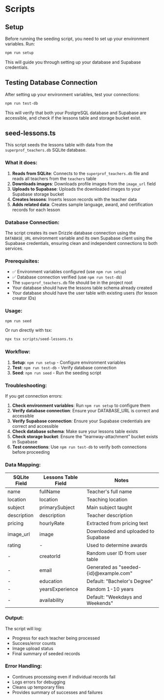 # Scripts

## Setup

Before running the seeding script, you need to set up your environment variables. Run:

```bash
npm run setup
```

This will guide you through setting up your database and Supabase credentials.

## Testing Database Connection

After setting up your environment variables, test your connections:

```bash
npm run test-db
```

This will verify that both your PostgreSQL database and Supabase are accessible, and check if the lessons table and storage bucket exist.

## seed-lessons.ts

This script seeds the lessons table with data from the `superprof_teachers.db` SQLite database.

### What it does:

1. **Reads from SQLite**: Connects to the `superprof_teachers.db` file and reads all teachers from the `teachers` table
2. **Downloads images**: Downloads profile images from the `image_url` field
3. **Uploads to Supabase**: Uploads the downloaded images to your Supabase storage bucket
4. **Creates lessons**: Inserts lesson records with the teacher data
5. **Adds related data**: Creates sample language, award, and certification records for each lesson

### Database Connection:

The script creates its own Drizzle database connection using the `DATABASE_URL` environment variable and its own Supabase client using the Supabase credentials, ensuring clean and independent connections to both services.

### Prerequisites:

- ✅ Environment variables configured (use `npm run setup`)
- ✅ Database connection verified (use `npm run test-db`)
- The `superprof_teachers.db` file should be in the project root
- Your database should have the lessons table schema already created
- Your database should have the user table with existing users (for lesson creator IDs)

### Usage:

```bash
npm run seed
```

Or run directly with tsx:

```bash
npx tsx scripts/seed-lessons.ts
```

### Workflow:

1. **Setup**: `npm run setup` - Configure environment variables
2. **Test**: `npm run test-db` - Verify database connection
3. **Seed**: `npm run seed` - Run the seeding script

### Troubleshooting:

If you get connection errors:

1. **Check environment variables**: Run `npm run setup` to configure them
2. **Verify database connection**: Ensure your DATABASE_URL is correct and accessible
3. **Verify Supabase connection**: Ensure your Supabase credentials are correct and accessible
4. **Check database schema**: Make sure your lessons table exists
5. **Check storage bucket**: Ensure the "learnway-attachment" bucket exists in Supabase
6. **Test connections**: Use `npm run test-db` to verify both connections before proceeding

### Data Mapping:

| SQLite Field | Lessons Table Field | Notes |
|--------------|---------------------|-------|
| name | fullName | Teacher's full name |
| location | location | Teaching location |
| subject | primarySubject | Main subject taught |
| description | description | Teacher description |
| pricing | hourlyRate | Extracted from pricing text |
| image_url | image | Downloaded and uploaded to Supabase |
| rating | - | Used to determine awards |
| - | creatorId | Random user ID from user table |
| - | email | Generated as "seeded-{id}@example.com" |
| - | education | Default: "Bachelor's Degree" |
| - | yearsExperience | Random 1-10 years |
| - | availability | Default: "Weekdays and Weekends" |

### Output:

The script will log:
- Progress for each teacher being processed
- Success/error counts
- Image upload status
- Final summary of seeded records

### Error Handling:

- Continues processing even if individual records fail
- Logs errors for debugging
- Cleans up temporary files
- Provides summary of successes and failures